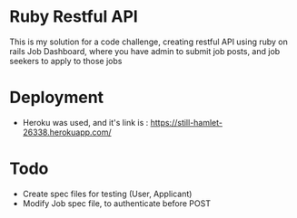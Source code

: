 # Ruby Restful API
This is my solution for a code challenge, creating restful API using ruby on rails
Job Dashboard, where you have admin to submit job posts, and job seekers to apply to those jobs

# Deployment
- Heroku was used, and it's link is : https://still-hamlet-26338.herokuapp.com/

# Todo
- Create spec files for testing (User, Applicant)
- Modify Job spec file, to authenticate before POST
